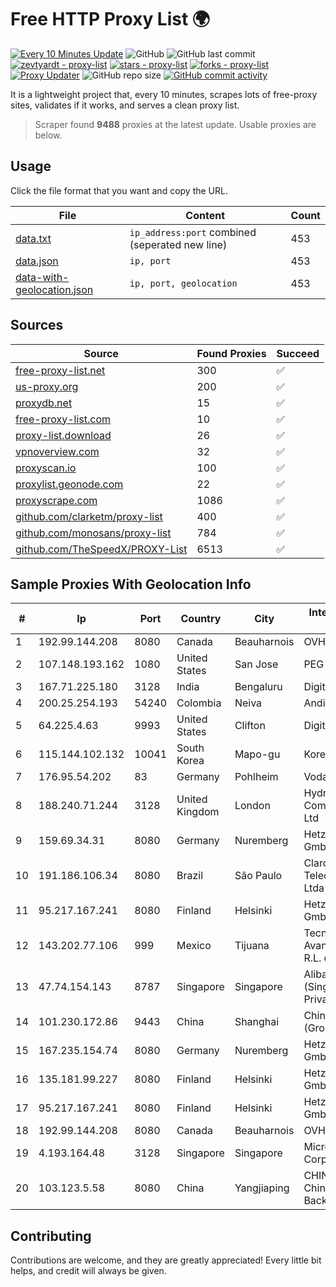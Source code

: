 
# Free HTTP Proxy List 🌍

[![Every 10 Minutes Update](https://github.com/mertguvencli/http-proxy-list/actions/workflows/main.yml/badge.svg?branch=main)](https://github.com/mertguvencli/http-proxy-list/actions/workflows/main.yml)
![GitHub](https://img.shields.io/github/license/mertguvencli/http-proxy-list)
![GitHub last commit](https://img.shields.io/github/last-commit/mertguvencli/http-proxy-list)
[![zevtyardt - proxy-list](https://img.shields.io/static/v1?label=zevtyardt&message=proxy-list&color=blue&logo=github)](https://github.com/zevtyardt/proxy-list "Go to GitHub repo")
[![stars - proxy-list](https://img.shields.io/github/stars/zevtyardt/proxy-list?style=social)](https://github.com/zevtyardt/proxy-list)
[![forks - proxy-list](https://img.shields.io/github/forks/zevtyardt/proxy-list?style=social)](https://github.com/zevtyardt/proxy-list)
[![Proxy Updater](https://github.com/zevtyardt/proxy-list/workflows/Proxy%20Updater/badge.svg)](https://github.com/zevtyardt/proxy-list/actions?query=workflow:"Proxy+Updater")
![GitHub repo size](https://img.shields.io/github/repo-size/zevtyardt/proxy-list)
[![GitHub commit activity](https://img.shields.io/github/commit-activity/m/zevtyardt/proxy-list?logo=commits)](https://github.com/zevtyardt/proxy-list/commits/main)

It is a lightweight project that, every 10 minutes, scrapes lots of free-proxy sites, validates if it works, and serves a clean proxy list.

> Scraper found **9488** proxies at the latest update. Usable proxies are below.

## Usage

Click the file format that you want and copy the URL.

|File|Content|Count|
|----|-------|-----|
|[data.txt](https://raw.githubusercontent.com/mertguvencli/http-proxy-list/main/proxy-list/data.txt)|`ip_address:port` combined (seperated new line)|453|
|[data.json](https://raw.githubusercontent.com/mertguvencli/http-proxy-list/main/proxy-list/data.json)|`ip, port`|453|
|[data-with-geolocation.json](https://raw.githubusercontent.com/mertguvencli/http-proxy-list/main/proxy-list/data-with-geolocation.json)|`ip, port, geolocation`|453|

## Sources

|Source|Found Proxies|Succeed|
|------|-------------|-------|
|[free-proxy-list.net](https://free-proxy-list.net)|300|✅|
|[us-proxy.org](https://www.us-proxy.org)|200|✅|
|[proxydb.net](http://proxydb.net)|15|✅|
|[free-proxy-list.com](https://free-proxy-list.com/?page=&port=&type%5B%5D=http&type%5B%5D=https&up_time=0&search=Search)|10|✅|
|[proxy-list.download](https://www.proxy-list.download/HTTP)|26|✅|
|[vpnoverview.com](https://vpnoverview.com/privacy/anonymous-browsing/free-proxy-servers)|32|✅|
|[proxyscan.io](https://www.proxyscan.io)|100|✅|
|[proxylist.geonode.com](https://proxylist.geonode.com/api/proxy-list?limit=300&page=1&sort_by=lastChecked&sort_type=desc&protocols=http,https)|22|✅|
|[proxyscrape.com](https://api.proxyscrape.com/v2/?request=displayproxies&protocol=http&timeout=10000&country=all&ssl=all&anonymity=all)|1086|✅|
|[github.com/clarketm/proxy-list](https://raw.githubusercontent.com/clarketm/proxy-list/master/proxy-list-raw.txt)|400|✅|
|[github.com/monosans/proxy-list](https://raw.githubusercontent.com/monosans/proxy-list/main/proxies/http.txt)|784|✅|
|[github.com/TheSpeedX/PROXY-List](https://raw.githubusercontent.com/TheSpeedX/PROXY-List/master/http.txt)|6513|✅|


## Sample Proxies With Geolocation Info

|#|Ip|Port|Country|City|Internet Service Provider|
|-|--|----|-------|----|-------------------------|
|1|192.99.144.208|8080|Canada|Beauharnois|OVH SAS|
|2|107.148.193.162|1080|United States|San Jose|PEG TECH INC|
|3|167.71.225.180|3128|India|Bengaluru|DigitalOcean, LLC|
|4|200.25.254.193|54240|Colombia|Neiva|Andinet ON Line|
|5|64.225.4.63|9993|United States|Clifton|DigitalOcean, LLC|
|6|115.144.102.132|10041|South Korea|Mapo-gu|Korea Telecom|
|7|176.95.54.202|83|Germany|Pohlheim|Vodafone GmbH|
|8|188.240.71.244|3128|United Kingdom|London|Hydra Communications Ltd|
|9|159.69.34.31|8080|Germany|Nuremberg|Hetzner Online GmbH|
|10|191.186.106.34|8080|Brazil|São Paulo|Claro NXT Telecomunicacoes Ltda|
|11|95.217.167.241|8080|Finland|Helsinki|Hetzner Online GmbH|
|12|143.202.77.106|999|Mexico|Tijuana|Tecnologías Avanzadas S. de R.L. de C.V.|
|13|47.74.154.143|8787|Singapore|Singapore|Alibaba Cloud (Singapore) Private Limited|
|14|101.230.172.86|9443|China|Shanghai|China Telecom (Group)|
|15|167.235.154.74|8080|Germany|Nuremberg|Hetzner Online GmbH|
|16|135.181.99.227|8080|Finland|Helsinki|Hetzner Online GmbH|
|17|95.217.167.241|8080|Finland|Helsinki|Hetzner Online GmbH|
|18|192.99.144.208|8080|Canada|Beauharnois|OVH SAS|
|19|4.193.164.48|3128|Singapore|Singapore|Microsoft Corporation|
|20|103.123.5.58|8080|China|Yangjiaping|CHINA UNICOM China169 Backbone|



## Contributing

Contributions are welcome, and they are greatly appreciated! Every
little bit helps, and credit will always be given.

